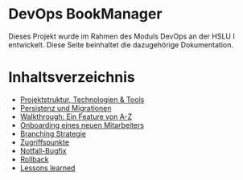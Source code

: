 # DevOps BookManager
Dieses Projekt wurde im Rahmen des Moduls DevOps an der HSLU I entwickelt.
Diese Seite beinhaltet die dazugehörige Dokumentation.

# Inhaltsverzeichnis
- [Projektstruktur, Technologien & Tools](chapters/projektstruktur.md)
- [Persistenz und Migrationen](chapters/persistence-and-migrations.md)
- [Walkthrough: Ein Feature von A-Z](chapters/walkthrough-feature.md)
- [Onboarding eines neuen Mitarbeiters](chapters/onboarding-mitarbeiter.md)
- [Branching Strategie](chapters/branching-strategy.md)
- [Zugriffspunkte](chapters/access-points.md)
- [Notfall-Bugfix](chapters/prod-bugfix.md)
- [Rollback](chapters/rollback.md)
- [Lessons learned](chapters/learnings.md)